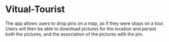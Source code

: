 # Vitual-Tourist
The app allows users to drop pins on a map, as if they were stops on a tour. Users will then be able to download pictures for the location and persist both the pictures, and the association of the pictures with the pin.

